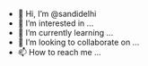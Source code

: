 - 👋 Hi, I’m @sandidelhi
- 👀 I’m interested in ...
- 🌱 I’m currently learning ...
- 💞️ I’m looking to collaborate on ...
- 📫 How to reach me ...

<!---
sandidelhi/sandidelhi is a ✨ special ✨ repository because its `README.md` (this file) appears on your GitHub profile.
You can click the Preview link to take a look at your changes.
--->
